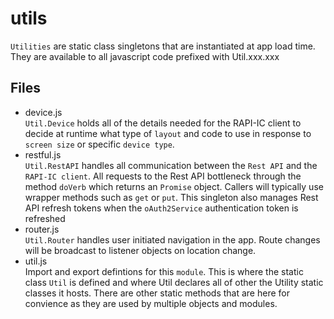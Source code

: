 # utils

`Utilities` are static class singletons that are instantiated at app load time. They are available to all javascript code prefixed with Util.xxx.xxx

## Files

- device.js  
  `Util.Device` holds all of the details needed for the RAPI-IC client to decide at runtime what type of `layout` and code to use in response to `screen size` or specific `device type`.
- restful.js  
  `Util.RestAPI` handles all communication between the `Rest API` and the `RAPI-IC client`. All requests to the Rest API bottleneck through the method `doVerb` which returns an `Promise` object. Callers will typically use wrapper methods such as `get` or `put`. This singleton also manages Rest API refresh tokens when the `oAuth2Service` authentication token is refreshed
- router.js  
  `Util.Router` handles user initiated navigation in the app. Route changes will be broadcast to listener objects on location change.
- util.js  
  Import and export defintions for this `module`. This is where the static class `Util` is defined and where Util declares all of other the Utility static classes it hosts. There are other static methods that are here for convience as they are used by multiple objects and modules.